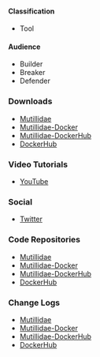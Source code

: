 #### Classification

* <i class="fas fa-tools" style="color:#233e81;"></i> Tool

#### Audience

* <i class="fas fa-toolbox" style="color:#233e81;"></i> Builder
* <i class="fas fa-hammer" style="color:#233e81;"></i> Breaker
* <i class="fas fa-shield-alt" style="color:#233e81;"></i> Defender

### Downloads
* [Mutillidae](https://github.com/webpwnized/mutillidae)
* [Mutillidae-Docker](https://github.com/webpwnized/mutillidae-docker)
* [Mutillidae-DockerHub](https://github.com/webpwnized/mutillidae-dockerhub)
* [DockerHub](https://hub.docker.com/r/webpwnized/mutillidae/)

### Video Tutorials
* [YouTube](https://www.youtube.com/channel/UCPeJcqbi8v46Adk59plaaXg)

### Social
* [Twitter](https://twitter.com/webpwnized)

### Code Repositories
* [Mutillidae](https://github.com/webpwnized/mutillidae)
* [Mutillidae-Docker](https://github.com/webpwnized/mutillidae-docker)
* [Mutillidae-DockerHub](https://github.com/webpwnized/mutillidae-dockerhub)
* [DockerHub](https://hub.docker.com/r/webpwnized/mutillidae/)

### Change Logs
* [Mutillidae](https://github.com/webpwnized/mutillidae/tags)
* [Mutillidae-Docker](https://github.com/webpwnized/mutillidae-docker/tags)
* [Mutillidae-DockerHub](https://github.com/webpwnized/mutillidae-dockerhub/tags)
* [DockerHub](https://hub.docker.com/r/webpwnized/mutillidae/tags)
